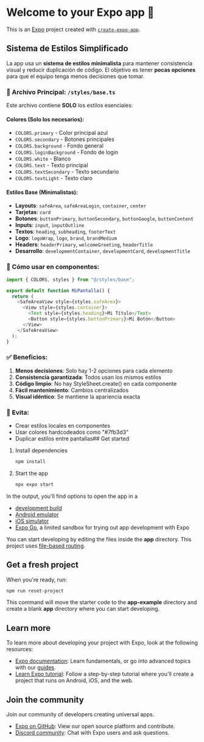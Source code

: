 # Welcome to your Expo app 👋

This is an [Expo](https://expo.dev) project created with [`create-expo-app`](https://www.npmjs.com/package/create-expo-app).

## Sistema de Estilos Simplificado

La app usa un **sistema de estilos minimalista** para mantener consistencia visual y reducir duplicación de código. El objetivo es tener **pocas opciones** para que el equipo tenga menos decisiones que tomar.

### 🎨 Archivo Principal: `/styles/base.ts`

Este archivo contiene **SOLO** los estilos esenciales:

#### Colores (Solo los necesarios):

- `COLORS.primary` - Color principal azul
- `COLORS.secondary` - Botones principales
- `COLORS.background` - Fondo general
- `COLORS.loginBackground` - Fondo de login
- `COLORS.white` - Blanco
- `COLORS.text` - Texto principal
- `COLORS.textSecondary` - Texto secundario
- `COLORS.textLight` - Texto claro

#### Estilos Base (Minimalistas):

- **Layouts**: `safeArea`, `safeAreaLogin`, `container`, `center`
- **Tarjetas**: `card`
- **Botones**: `buttonPrimary`, `buttonSecondary`, `buttonGoogle`, `buttonContent`
- **Inputs**: `input`, `inputOutline`
- **Textos**: `heading`, `subheading`, `footerText`
- **Logo**: `logoWrap`, `logo`, `brand`, `brandMedium`
- **Headers**: `headerPrimary`, `welcomeGreeting`, `headerTitle`
- **Desarrollo**: `developmentContainer`, `developmentCard`, `developmentTitle`

### 🔧 Cómo usar en componentes:

```typescript
import { COLORS, styles } from "@/styles/base";

export default function MiPantalla() {
  return (
    <SafeAreaView style={styles.safeArea}>
      <View style={styles.container}>
        <Text style={styles.heading}>Mi Título</Text>
        <Button style={styles.buttonPrimary}>Mi Botón</Button>
      </View>
    </SafeAreaView>
  );
}
```

### ✅ Beneficios:

1. **Menos decisiones**: Solo hay 1-2 opciones para cada elemento
2. **Consistencia garantizada**: Todos usan los mismos estilos
3. **Código limpio**: No hay StyleSheet.create() en cada componente
4. **Fácil mantenimiento**: Cambios centralizados
5. **Visual idéntico**: Se mantiene la apariencia exacta

### 🚫 Evita:

- Crear estilos locales en componentes
- Usar colores hardcodeados como "#7fb3d3"
- Duplicar estilos entre pantallas## Get started

1. Install dependencies

   ```bash
   npm install
   ```

2. Start the app

   ```bash
   npx expo start
   ```

In the output, you'll find options to open the app in a

- [development build](https://docs.expo.dev/develop/development-builds/introduction/)
- [Android emulator](https://docs.expo.dev/workflow/android-studio-emulator/)
- [iOS simulator](https://docs.expo.dev/workflow/ios-simulator/)
- [Expo Go](https://expo.dev/go), a limited sandbox for trying out app development with Expo

You can start developing by editing the files inside the **app** directory. This project uses [file-based routing](https://docs.expo.dev/router/introduction).

## Get a fresh project

When you're ready, run:

```bash
npm run reset-project
```

This command will move the starter code to the **app-example** directory and create a blank **app** directory where you can start developing.

## Learn more

To learn more about developing your project with Expo, look at the following resources:

- [Expo documentation](https://docs.expo.dev/): Learn fundamentals, or go into advanced topics with our [guides](https://docs.expo.dev/guides).
- [Learn Expo tutorial](https://docs.expo.dev/tutorial/introduction/): Follow a step-by-step tutorial where you'll create a project that runs on Android, iOS, and the web.

## Join the community

Join our community of developers creating universal apps.

- [Expo on GitHub](https://github.com/expo/expo): View our open source platform and contribute.
- [Discord community](https://chat.expo.dev): Chat with Expo users and ask questions.
